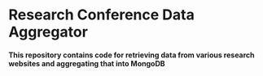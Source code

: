 # Research Conference Data Aggregator

#### This repository contains code for retrieving data from various research websites and aggregating that into MongoDB